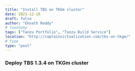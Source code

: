 ```yaml
---
title: "Install TBS on TKGm cluster"
date: 2021-12-16
draft: false
author: "Eknath Reddy"
# taxonomy
tags: ["Tanzu Portfolio", "Tanzu Build Service"]
location: "http://captainvirtualization.com/tbs-on-tkgm/"
# type
type: "post"
---
```


### Deploy TBS 1.3.4 on TKGm cluster
